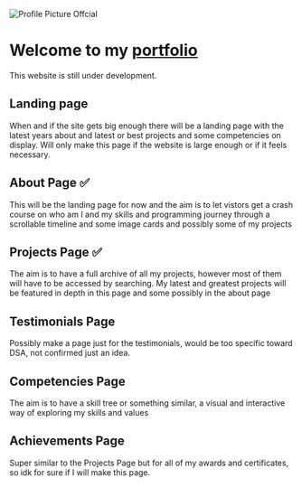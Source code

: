 ![Profile Picture Offcial](https://github.com/user-attachments/assets/d1253a05-d3ef-4ba8-8427-e5066222a96e)

# Welcome to my [portfolio](https://vensah-dev.github.io)

This website is still under development.

## Landing page
When and if the site gets big enough there will be a landing page with the latest years about and latest or best projects and some competencies on display. Will only make this page if the website is large enough or if it feels necessary.

## About Page ✅
This will be the landing page for now and the aim is to let vistors get a crash course on who am I and my skills and programming journey through a scrollable timeline and some image cards and possibly some of my projects

## Projects Page ✅
The aim is to have a full archive of all my projects, however most of them will have to be accessed by searching. My latest and greatest projects will be featured in depth in this page and some possibly in the about page

## Testimonials Page
Possibly make a page just for the testimonials, would be too specific toward DSA, not confirmed just an idea.

## Competencies Page
The aim is to have a skill tree or something similar, a visual and interactive way of exploring my skills and values

## Achievements Page 
Super similar to the Projects Page but for all of my awards and certificates, so idk for sure if I will make this page.
